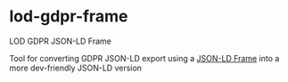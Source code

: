 # lod-gdpr-frame
LOD GDPR JSON-LD Frame 

Tool for converting GDPR JSON-LD export using a [JSON-LD Frame](https://json-ld.org/spec/latest/json-ld-framing/) into a more dev-friendly JSON-LD version
